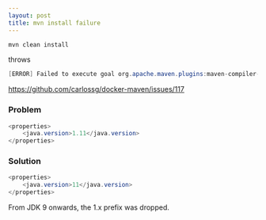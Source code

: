 ```yaml
---
layout: post
title: mvn install failure
---
```


```java
mvn clean install
```

throws

```java
[ERROR] Failed to execute goal org.apache.maven.plugins:maven-compiler-plugin:3.8.1:compile (default-compile) on project demo: Fatal error compiling: error: invalid target release: 1.11 -> [Help 1]
```

<url>https://github.com/carlossg/docker-maven/issues/117</url>

### Problem

```java
<properties>
	<java.version>1.11</java.version>
</properties>
```

### Solution

```java
<properties>
	<java.version>11</java.version>
</properties>
```

From JDK 9 onwards, the 1.x prefix was dropped.
